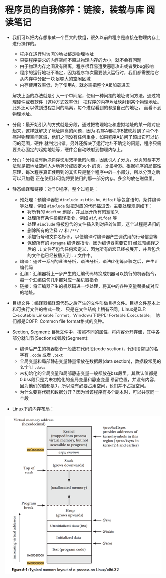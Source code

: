 # 程序员的自我修养：链接，装载与库 阅读笔记

- 我们可以把内存想象成一个巨大的数组，很久以前的程序是直接在物理内存上进行操作的。

    - 程序在运行时访问的地址都是物理地址
    - 只要程序要求的内存空间不超过物理内存的大小，就不会有问题
    - 由于物理内存之间没有隔离，程序很容易遭受恶意攻击或者受bug影响
    - 程序的运行地址不确定，因为程序每次需要装入运行时，我们都需要给它从内存中分配一块
    足够大的空闲区域
    - 内存使用效率低，为了使用A，就必需把整个A都加载进去

    解决上面的办法就是引入一个中间层，使用一种间接的地址访问方法。通过物理硬件或者软件（这种方式效率低）
    把程序的内存地址映射到某个物理地址。此外还可以做到进程之间的隔离，每个进程看到的都是自己的地址，
    而看不到物理地址。


- 分段：最开始引入的方式就是分段，通过把物理地址和虚拟地址的某一段对应起来，这样就解决了地址隔离的问题，因为
程序A和程序B被映射到了两个不痛得物理空间区域，他们之间没有任何重叠，如果程序A访问了超出它可以访问的范围，硬件
就判定出错。另外还解决了运行地址不确定的问题，程序只需要关心固定的起始地址等，硬件会自动映射到物理内存上。

- 分页：分段没有解决内存使用效率低的问题，因此引入了分页。分页的基本方法就是把地址空间人为地等分成固定大小
的页，比如4KB。根据程序的局部性原理，每次程序真正使用到的其实只是整个程序中的一小部分，所以分页之后可以只加载
正在使用和可能将要使用的那一部分内存。多余的放在磁盘里。

- 静态编译和链接：对于C程序，整个过程是：

    - 预处理：预编译器把 `#include <stdio.h>`, `#ifdef` 等包含语句，条件编译等处理，例如 `#include`
    就把对应的代码插进去。主要处理规则如下：
        - 将所有的 `#define` 删除，并且展开所有的宏定义
        - 处理所有条件预编译指令，例如 `#if`, `#ifdef` 等
        - 处理 `#include` 将被包含的文件插入到对应的位置，这个过程是递归的
        - 删除所有的注释 `//` 和 `/**/`
        - 添加行号和文件名标识，以便编译时编译器产生调试用的行号信息等
        - 保留所有的 `#pragma` 编译器指令，因为编译器需要它们
        经过预编译之后的 `.i` 文件不包含任何宏定义，因为所有的宏已经被展开，并且包含的文件也已经被插入到 `.i` 文件中。
    - 编译：通过一系列的此法分析，语法分析，语法优化等步骤之后，产生汇编代码
    - 汇编：汇编器将上一步产生的汇编代码转换成机器可以执行的机器指令，每一个汇编语句几乎都对应一条机器指令
    - 链接：将汇编器产生的机器码进一步处理，将其中的各种变量替换成对应的地址。

- 目标文件：编译器编译源代码之后产生的文件叫做目标文件。目标文件基本上和可执行文件的格式一致，
只是在文件结构上稍有不同。Linux是ELF: Executable Linkable Format，Windows下是PE: Portable Executable，
他们都是COFF: Common file format格式的变种。

- Section, Segment: 目标文件中，按照不同的属性，将内容分开存储，其中各部分就叫节(Section)或者段(Segment):

    - 编译后产生的机器指令一般放在代码段(code section)，代码段常见的名字有 `.code` 或者 `.text`
    - 全局变量和局部静态变量静量常放在数据段(data section)，数据段常见的名字叫 `.data`
    - 未初始化的全局变量和局部静态变量一般都放在bss段里，其默认值都是0.bss段只是为未初始化的全局变量和静态变量
    预留位置，并没有内容，因为他们的值都是0，所以没有必要占用空间，他们并不占据空间。
    - 为什么要将代码和数据分开？因为当该程序有多个副本时，可以共享同一个段

- Linux下的内存布局：

![linux memory layout](./img/linux_memory_layout.png)
